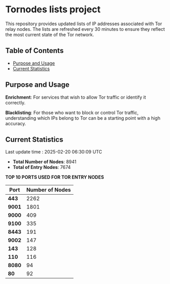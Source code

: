 # Tornodes lists project

This repository provides updated lists of IP addresses associated with Tor relay nodes. The lists are refreshed every 30 minutes to ensure they reflect the most current state of the Tor network.

## Table of Contents

- [Purpose and Usage](#purpose-and-usage)
- [Current Statistics](#current-statistics)


## Purpose and Usage

**Enrichment**: For services that wish to allow Tor traffic or identify it correctly.

**Blacklisting**: For those who want to block or control Tor traffic, understanding which IPs belong to Tor can be a starting point with a high accuracy.

## Current Statistics

Last update time : 2025-02-20 06:30:09 UTC

- **Total Number of Nodes**: 8941
- **Total of Entry Nodes**: 7674

**TOP 10 PORTS USED FOR TOR ENTRY NODES**

| **Port** | **Number of Nodes** |
|------|-----------------|
| **443**   | 2262  |
| **9001**   | 1801  |
| **9000**   | 409  |
| **9100**   | 335  |
| **8443**   | 191  |
| **9002**   | 147  |
| **143**   | 128  |
| **110**   | 116  |
| **8080**   | 94  |
| **80**   | 92  |

